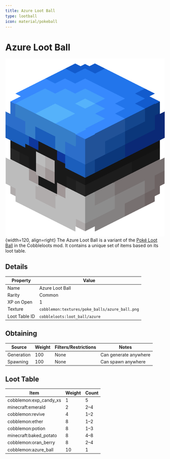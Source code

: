 ```yaml
---
title: Azure Loot Ball
type: lootball
icon: material/pokeball
---
```


# Azure Loot Ball

![Azure Ball](<../../assets/ball/Azure_Ball_(model).png>){width=120, align=right}
The Azure Loot Ball is a variant of the [Poké Loot Ball](poké.md) in the Cobbleloots mod. It contains a unique set of items based on its loot table.

## Details

| Property      | Value                                          |
| ------------- | ---------------------------------------------- |
| Name          | Azure Loot Ball                                |
| Rarity        | Common                                         |
| XP on Open    | 1                                              |
| Texture       | `cobblemon:textures/poke_balls/azure_ball.png` |
| Loot Table ID | `cobbleloots:loot_ball/azure`                  |

## Obtaining

| Source     | Weight | Filters/Restrictions | Notes                 |
| ---------- | ------ | -------------------- | --------------------- |
| Generation | 100    | None                 | Can generate anywhere |
| Spawning   | 100    | None                 | Can spawn anywhere    |

## Loot Table

| Item                   | Weight | Count |
| ---------------------- | ------ | ----- |
| cobblemon:exp_candy_xs | 1      | 5     |
| minecraft:emerald      | 2      | 2–4   |
| cobblemon:revive       | 4      | 1–2   |
| cobblemon:ether        | 8      | 1–2   |
| cobblemon:potion       | 8      | 1–3   |
| minecraft:baked_potato | 8      | 4–8   |
| cobblemon:oran_berry   | 8      | 2–4   |
| cobblemon:azure_ball   | 10     | 1     |
